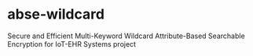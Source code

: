 # abse-wildcard
Secure and Efficient Multi-Keyword Wildcard Attribute-Based Searchable Encryption for IoT-EHR Systems project
